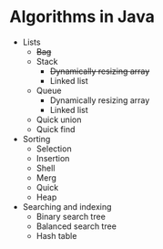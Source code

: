 # Algorithms in Java

- Lists
    - ~~Bag~~
    - Stack
        - ~~Dynamically resizing array~~
        - Linked list
    - Queue
        - Dynamically resizing array
        - Linked list
    - Quick union
    - Quick find
- Sorting
    - Selection
    - Insertion
    - Shell
    - Merg
    - Quick
    - Heap
- Searching and indexing
    - Binary search tree
    - Balanced search tree
    - Hash table
